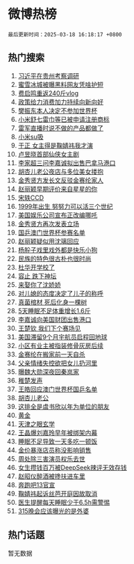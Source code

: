 # 微博热榜

`最后更新时间：2025-03-18 16:18:17 +0800`

## 热门搜索

1. [习近平在贵州考察调研](https://m.weibo.cn/search?containerid=100103type%3D1%26t%3D10%26q%3D%23%E4%B9%A0%E8%BF%91%E5%B9%B3%E5%9C%A8%E8%B4%B5%E5%B7%9E%E8%80%83%E5%AF%9F%E8%B0%83%E7%A0%94%23&stream_entry_id=51&isnewpage=1&extparam=seat%3D1%26filter_type%3Drealtimehot%26stream_entry_id%3D51%26c_type%3D51%26dgr%3D0%26cate%3D10103%26pos%3D0%26q%3D%2523%25E4%25B9%25A0%25E8%25BF%2591%25E5%25B9%25B3%25E5%259C%25A8%25E8%25B4%25B5%25E5%25B7%259E%25E8%2580%2583%25E5%25AF%259F%25E8%25B0%2583%25E7%25A0%2594%2523%26display_time%3D1742285895%26pre_seqid%3D17422858958520315504965)
1. [蜜雪冰城被曝黑料网友凭啥护短](https://m.weibo.cn/search?containerid=100103type%3D1%26t%3D10%26q%3D%23%E8%9C%9C%E9%9B%AA%E5%86%B0%E5%9F%8E%E8%A2%AB%E6%9B%9D%E9%BB%91%E6%96%99%E7%BD%91%E5%8F%8B%E5%87%AD%E5%95%A5%E6%8A%A4%E7%9F%AD%23&stream_entry_id=31&isnewpage=1&extparam=seat%3D1%26dgr%3D0%26stream_entry_id%3D31%26pos%3D0%26realpos%3D1%26filter_type%3Drealtimehot%26lcate%3D5001%26flag%3D2%26band_rank%3D1%26cate%3D5001%26c_type%3D31%26q%3D%2523%25E8%259C%259C%25E9%259B%25AA%25E5%2586%25B0%25E5%259F%258E%25E8%25A2%25AB%25E6%259B%259D%25E9%25BB%2591%25E6%2596%2599%25E7%25BD%2591%25E5%258F%258B%25E5%2587%25AD%25E5%2595%25A5%25E6%258A%25A4%25E7%259F%25AD%2523%26display_time%3D1742285895%26pre_seqid%3D17422858958520315504965)
1. [费启鸣重返240斤vlog](https://m.weibo.cn/search?containerid=100103type%3D1%26t%3D10%26q%3D%E8%B4%B9%E5%90%AF%E9%B8%A3%E9%87%8D%E8%BF%94240%E6%96%A4vlog&stream_entry_id=31&isnewpage=1&extparam=seat%3D1%26dgr%3D0%26stream_entry_id%3D31%26pos%3D1%26realpos%3D2%26filter_type%3Drealtimehot%26lcate%3D5001%26flag%3D2%26band_rank%3D2%26cate%3D5001%26c_type%3D31%26q%3D%25E8%25B4%25B9%25E5%2590%25AF%25E9%25B8%25A3%25E9%2587%258D%25E8%25BF%2594240%25E6%2596%25A4vlog%26display_time%3D1742285895%26pre_seqid%3D17422858958520315504965)
1. [政策给力消费加力持续向新向好](https://m.weibo.cn/search?containerid=100103type%3D1%26t%3D10%26q%3D%23%E6%94%BF%E7%AD%96%E7%BB%99%E5%8A%9B%E6%B6%88%E8%B4%B9%E5%8A%A0%E5%8A%9B%E6%8C%81%E7%BB%AD%E5%90%91%E6%96%B0%E5%90%91%E5%A5%BD%23&stream_entry_id=31&isnewpage=1&extparam=seat%3D1%26dgr%3D0%26stream_entry_id%3D31%26pos%3D2%26realpos%3D3%26filter_type%3Drealtimehot%26lcate%3D5001%26flag%3D0%26band_rank%3D3%26cate%3D5001%26c_type%3D31%26q%3D%2523%25E6%2594%25BF%25E7%25AD%2596%25E7%25BB%2599%25E5%258A%259B%25E6%25B6%2588%25E8%25B4%25B9%25E5%258A%25A0%25E5%258A%259B%25E6%258C%2581%25E7%25BB%25AD%25E5%2590%2591%25E6%2596%25B0%25E5%2590%2591%25E5%25A5%25BD%2523%26display_time%3D1742285895%26pre_seqid%3D17422858958520315504965)
1. [樊振东本人决定不参加世界杯](https://m.weibo.cn/search?containerid=100103type%3D1%26t%3D10%26q%3D%23%E6%A8%8A%E6%8C%AF%E4%B8%9C%E6%9C%AC%E4%BA%BA%E5%86%B3%E5%AE%9A%E4%B8%8D%E5%8F%82%E5%8A%A0%E4%B8%96%E7%95%8C%E6%9D%AF%23&stream_entry_id=31&isnewpage=1&extparam=seat%3D1%26dgr%3D0%26stream_entry_id%3D31%26pos%3D3%26realpos%3D4%26filter_type%3Drealtimehot%26lcate%3D5001%26flag%3D1%26band_rank%3D4%26cate%3D5001%26c_type%3D31%26q%3D%2523%25E6%25A8%258A%25E6%258C%25AF%25E4%25B8%259C%25E6%259C%25AC%25E4%25BA%25BA%25E5%2586%25B3%25E5%25AE%259A%25E4%25B8%258D%25E5%258F%2582%25E5%258A%25A0%25E4%25B8%2596%25E7%2595%258C%25E6%259D%25AF%2523%26display_time%3D1742285895%26pre_seqid%3D17422858958520315504965)
1. [小米舒七雷巾等已被申请注册商标](https://m.weibo.cn/search?containerid=100103type%3D1%26t%3D10%26q%3D%23%E5%B0%8F%E7%B1%B3%E8%88%92%E4%B8%83%E9%9B%B7%E5%B7%BE%E7%AD%89%E5%B7%B2%E8%A2%AB%E7%94%B3%E8%AF%B7%E6%B3%A8%E5%86%8C%E5%95%86%E6%A0%87%23&stream_entry_id=31&isnewpage=1&extparam=seat%3D1%26dgr%3D0%26stream_entry_id%3D31%26pos%3D4%26realpos%3D5%26filter_type%3Drealtimehot%26lcate%3D5001%26flag%3D1%26band_rank%3D5%26cate%3D5001%26c_type%3D31%26q%3D%2523%25E5%25B0%258F%25E7%25B1%25B3%25E8%2588%2592%25E4%25B8%2583%25E9%259B%25B7%25E5%25B7%25BE%25E7%25AD%2589%25E5%25B7%25B2%25E8%25A2%25AB%25E7%2594%25B3%25E8%25AF%25B7%25E6%25B3%25A8%25E5%2586%258C%25E5%2595%2586%25E6%25A0%2587%2523%26display_time%3D1742285895%26pre_seqid%3D17422858958520315504965)
1. [雷军直播时说不做的产品都做了](https://m.weibo.cn/search?containerid=100103type%3D1%26t%3D10%26q%3D%23%E9%9B%B7%E5%86%9B%E7%9B%B4%E6%92%AD%E6%97%B6%E8%AF%B4%E4%B8%8D%E5%81%9A%E7%9A%84%E4%BA%A7%E5%93%81%E9%83%BD%E5%81%9A%E4%BA%86%23&stream_entry_id=31&isnewpage=1&extparam=seat%3D1%26dgr%3D0%26stream_entry_id%3D31%26pos%3D5%26realpos%3D6%26filter_type%3Drealtimehot%26lcate%3D5001%26flag%3D1%26band_rank%3D6%26cate%3D5001%26c_type%3D31%26q%3D%2523%25E9%259B%25B7%25E5%2586%259B%25E7%259B%25B4%25E6%2592%25AD%25E6%2597%25B6%25E8%25AF%25B4%25E4%25B8%258D%25E5%2581%259A%25E7%259A%2584%25E4%25BA%25A7%25E5%2593%2581%25E9%2583%25BD%25E5%2581%259A%25E4%25BA%2586%2523%26display_time%3D1742285895%26pre_seqid%3D17422858958520315504965)
1. [小米su吸](https://m.weibo.cn/search?containerid=100103type%3D1%26t%3D10%26q%3D%E5%B0%8F%E7%B1%B3su%E5%90%B8&stream_entry_id=31&isnewpage=1&extparam=seat%3D1%26dgr%3D0%26stream_entry_id%3D31%26pos%3D6%26realpos%3D7%26filter_type%3Drealtimehot%26lcate%3D5001%26flag%3D2%26band_rank%3D7%26cate%3D5001%26c_type%3D31%26q%3D%25E5%25B0%258F%25E7%25B1%25B3su%25E5%2590%25B8%26display_time%3D1742285895%26pre_seqid%3D17422858958520315504965)
1. [于正 女主得是鞠婧祎我才演](https://m.weibo.cn/search?containerid=100103type%3D1%26t%3D10%26q%3D%E4%BA%8E%E6%AD%A3+%E5%A5%B3%E4%B8%BB%E5%BE%97%E6%98%AF%E9%9E%A0%E5%A9%A7%E7%A5%8E%E6%88%91%E6%89%8D%E6%BC%94&stream_entry_id=31&isnewpage=1&extparam=seat%3D1%26dgr%3D0%26stream_entry_id%3D31%26pos%3D7%26realpos%3D8%26filter_type%3Drealtimehot%26lcate%3D5001%26flag%3D2%26band_rank%3D8%26cate%3D5001%26c_type%3D31%26q%3D%25E4%25BA%258E%25E6%25AD%25A3%2520%25E5%25A5%25B3%25E4%25B8%25BB%25E5%25BE%2597%25E6%2598%25AF%25E9%259E%25A0%25E5%25A9%25A7%25E7%25A5%258E%25E6%2588%2591%25E6%2589%258D%25E6%25BC%2594%26display_time%3D1742285895%26pre_seqid%3D17422858958520315504965)
1. [卢昱晓首部仙侠女主剧](https://m.weibo.cn/search?containerid=100103type%3D1%26t%3D10%26q%3D%E5%8D%A2%E6%98%B1%E6%99%93%E9%A6%96%E9%83%A8%E4%BB%99%E4%BE%A0%E5%A5%B3%E4%B8%BB%E5%89%A7&stream_entry_id=31&isnewpage=1&extparam=seat%3D1%26dgr%3D0%26stream_entry_id%3D31%26pos%3D8%26realpos%3D9%26filter_type%3Drealtimehot%26lcate%3D5001%26flag%3D1%26band_rank%3D9%26cate%3D5001%26c_type%3D31%26q%3D%25E5%258D%25A2%25E6%2598%25B1%25E6%2599%2593%25E9%25A6%2596%25E9%2583%25A8%25E4%25BB%2599%25E4%25BE%25A0%25E5%25A5%25B3%25E4%25B8%25BB%25E5%2589%25A7%26display_time%3D1742285895%26pre_seqid%3D17422858958520315504965)
1. [李家超三问李嘉诚拟出售巴拿马港口](https://m.weibo.cn/search?containerid=100103type%3D1%26t%3D10%26q%3D%23%E6%9D%8E%E5%AE%B6%E8%B6%85%E4%B8%89%E9%97%AE%E6%9D%8E%E5%98%89%E8%AF%9A%E6%8B%9F%E5%87%BA%E5%94%AE%E5%B7%B4%E6%8B%BF%E9%A9%AC%E6%B8%AF%E5%8F%A3%23&stream_entry_id=31&isnewpage=1&extparam=seat%3D1%26dgr%3D0%26stream_entry_id%3D31%26pos%3D9%26realpos%3D10%26filter_type%3Drealtimehot%26lcate%3D5001%26flag%3D1%26band_rank%3D10%26cate%3D5001%26c_type%3D31%26q%3D%2523%25E6%259D%258E%25E5%25AE%25B6%25E8%25B6%2585%25E4%25B8%2589%25E9%2597%25AE%25E6%259D%258E%25E5%2598%2589%25E8%25AF%259A%25E6%258B%259F%25E5%2587%25BA%25E5%2594%25AE%25E5%25B7%25B4%25E6%258B%25BF%25E9%25A9%25AC%25E6%25B8%25AF%25E5%258F%25A3%2523%26display_time%3D1742285895%26pre_seqid%3D17422858958520315504965)
1. [胡杏儿老公夜店与多位美女搂抱](https://m.weibo.cn/search?containerid=100103type%3D1%26t%3D10%26q%3D%23%E8%83%A1%E6%9D%8F%E5%84%BF%E8%80%81%E5%85%AC%E5%A4%9C%E5%BA%97%E4%B8%8E%E5%A4%9A%E4%BD%8D%E7%BE%8E%E5%A5%B3%E6%90%82%E6%8A%B1%23&stream_entry_id=31&isnewpage=1&extparam=seat%3D1%26dgr%3D0%26stream_entry_id%3D31%26pos%3D10%26realpos%3D11%26filter_type%3Drealtimehot%26lcate%3D5001%26flag%3D1%26band_rank%3D11%26cate%3D5001%26c_type%3D31%26q%3D%2523%25E8%2583%25A1%25E6%259D%258F%25E5%2584%25BF%25E8%2580%2581%25E5%2585%25AC%25E5%25A4%259C%25E5%25BA%2597%25E4%25B8%258E%25E5%25A4%259A%25E4%25BD%258D%25E7%25BE%258E%25E5%25A5%25B3%25E6%2590%2582%25E6%258A%25B1%2523%26display_time%3D1742285895%26pre_seqid%3D17422858958520315504965)
1. [金秀贤方发长文反驳金赛纶家人](https://m.weibo.cn/search?containerid=100103type%3D1%26t%3D10%26q%3D%23%E9%87%91%E7%A7%80%E8%B4%A4%E6%96%B9%E5%8F%91%E9%95%BF%E6%96%87%E5%8F%8D%E9%A9%B3%E9%87%91%E8%B5%9B%E7%BA%B6%E5%AE%B6%E4%BA%BA%23&stream_entry_id=31&isnewpage=1&extparam=seat%3D1%26dgr%3D0%26stream_entry_id%3D31%26pos%3D11%26realpos%3D12%26filter_type%3Drealtimehot%26lcate%3D5001%26flag%3D1%26band_rank%3D12%26cate%3D5001%26c_type%3D31%26q%3D%2523%25E9%2587%2591%25E7%25A7%2580%25E8%25B4%25A4%25E6%2596%25B9%25E5%258F%2591%25E9%2595%25BF%25E6%2596%2587%25E5%258F%258D%25E9%25A9%25B3%25E9%2587%2591%25E8%25B5%259B%25E7%25BA%25B6%25E5%25AE%25B6%25E4%25BA%25BA%2523%26display_time%3D1742285895%26pre_seqid%3D17422858958520315504965)
1. [赵丽颖早期评价来自星星的你](https://m.weibo.cn/search?containerid=100103type%3D1%26t%3D10%26q%3D%E8%B5%B5%E4%B8%BD%E9%A2%96%E6%97%A9%E6%9C%9F%E8%AF%84%E4%BB%B7%E6%9D%A5%E8%87%AA%E6%98%9F%E6%98%9F%E7%9A%84%E4%BD%A0&stream_entry_id=31&isnewpage=1&extparam=seat%3D1%26dgr%3D0%26stream_entry_id%3D31%26pos%3D12%26realpos%3D13%26filter_type%3Drealtimehot%26lcate%3D5001%26flag%3D2%26band_rank%3D13%26cate%3D5001%26c_type%3D31%26q%3D%25E8%25B5%25B5%25E4%25B8%25BD%25E9%25A2%2596%25E6%2597%25A9%25E6%259C%259F%25E8%25AF%2584%25E4%25BB%25B7%25E6%259D%25A5%25E8%2587%25AA%25E6%2598%259F%25E6%2598%259F%25E7%259A%2584%25E4%25BD%25A0%26display_time%3D1742285895%26pre_seqid%3D17422858958520315504965)
1. [宋轶CCD](https://m.weibo.cn/search?containerid=100103type%3D1%26t%3D10%26q%3D%23%E5%AE%8B%E8%BD%B6CCD%23&stream_entry_id=31&isnewpage=1&extparam=seat%3D1%26dgr%3D0%26stream_entry_id%3D31%26pos%3D13%26realpos%3D14%26filter_type%3Drealtimehot%26lcate%3D5001%26flag%3D0%26band_rank%3D14%26cate%3D5001%26c_type%3D31%26q%3D%2523%25E5%25AE%258B%25E8%25BD%25B6CCD%2523%26display_time%3D1742285895%26pre_seqid%3D17422858958520315504965)
1. [1999年出生 努努力可以活三个世纪](https://m.weibo.cn/search?containerid=100103type%3D1%26t%3D10%26q%3D1999%E5%B9%B4%E5%87%BA%E7%94%9F+%E5%8A%AA%E5%8A%AA%E5%8A%9B%E5%8F%AF%E4%BB%A5%E6%B4%BB%E4%B8%89%E4%B8%AA%E4%B8%96%E7%BA%AA&stream_entry_id=31&isnewpage=1&extparam=seat%3D1%26dgr%3D0%26stream_entry_id%3D31%26pos%3D14%26realpos%3D15%26filter_type%3Drealtimehot%26lcate%3D5001%26flag%3D2%26band_rank%3D15%26cate%3D5001%26c_type%3D31%26q%3D1999%25E5%25B9%25B4%25E5%2587%25BA%25E7%2594%259F%2520%25E5%258A%25AA%25E5%258A%25AA%25E5%258A%259B%25E5%258F%25AF%25E4%25BB%25A5%25E6%25B4%25BB%25E4%25B8%2589%25E4%25B8%25AA%25E4%25B8%2596%25E7%25BA%25AA%26display_time%3D1742285895%26pre_seqid%3D17422858958520315504965)
1. [美国娱乐公司宣布正改编哪吒](https://m.weibo.cn/search?containerid=100103type%3D1%26t%3D10%26q%3D%23%E7%BE%8E%E5%9B%BD%E5%A8%B1%E4%B9%90%E5%85%AC%E5%8F%B8%E5%AE%A3%E5%B8%83%E6%AD%A3%E6%94%B9%E7%BC%96%E5%93%AA%E5%90%92%23&stream_entry_id=31&isnewpage=1&extparam=seat%3D1%26dgr%3D0%26stream_entry_id%3D31%26pos%3D15%26realpos%3D16%26filter_type%3Drealtimehot%26lcate%3D5001%26flag%3D0%26band_rank%3D16%26cate%3D5001%26c_type%3D31%26q%3D%2523%25E7%25BE%258E%25E5%259B%25BD%25E5%25A8%25B1%25E4%25B9%2590%25E5%2585%25AC%25E5%258F%25B8%25E5%25AE%25A3%25E5%25B8%2583%25E6%25AD%25A3%25E6%2594%25B9%25E7%25BC%2596%25E5%2593%25AA%25E5%2590%2592%2523%26display_time%3D1742285895%26pre_seqid%3D17422858958520315504965)
1. [金秀贤方再次发表立场](https://m.weibo.cn/search?containerid=100103type%3D1%26t%3D10%26q%3D%23%E9%87%91%E7%A7%80%E8%B4%A4%E6%96%B9%E5%86%8D%E6%AC%A1%E5%8F%91%E8%A1%A8%E7%AB%8B%E5%9C%BA%23&stream_entry_id=31&isnewpage=1&extparam=seat%3D1%26dgr%3D0%26stream_entry_id%3D31%26pos%3D16%26realpos%3D17%26filter_type%3Drealtimehot%26lcate%3D5001%26flag%3D1%26band_rank%3D17%26cate%3D5001%26c_type%3D31%26q%3D%2523%25E9%2587%2591%25E7%25A7%2580%25E8%25B4%25A4%25E6%2596%25B9%25E5%2586%258D%25E6%25AC%25A1%25E5%258F%2591%25E8%25A1%25A8%25E7%25AB%258B%25E5%259C%25BA%2523%26display_time%3D1742285895%26pre_seqid%3D17422858958520315504965)
1. [国乒澳门世界杯参赛名单](https://m.weibo.cn/search?containerid=100103type%3D1%26t%3D10%26q%3D%23%E5%9B%BD%E4%B9%92%E6%BE%B3%E9%97%A8%E4%B8%96%E7%95%8C%E6%9D%AF%E5%8F%82%E8%B5%9B%E5%90%8D%E5%8D%95%23&stream_entry_id=31&isnewpage=1&extparam=seat%3D1%26dgr%3D0%26stream_entry_id%3D31%26pos%3D17%26realpos%3D18%26filter_type%3Drealtimehot%26lcate%3D5001%26flag%3D1%26band_rank%3D18%26cate%3D5001%26c_type%3D31%26q%3D%2523%25E5%259B%25BD%25E4%25B9%2592%25E6%25BE%25B3%25E9%2597%25A8%25E4%25B8%2596%25E7%2595%258C%25E6%259D%25AF%25E5%258F%2582%25E8%25B5%259B%25E5%2590%258D%25E5%258D%2595%2523%26display_time%3D1742285895%26pre_seqid%3D17422858958520315504965)
1. [赵丽颖疑似用沈璃回应](https://m.weibo.cn/search?containerid=100103type%3D1%26t%3D10%26q%3D%23%E8%B5%B5%E4%B8%BD%E9%A2%96%E7%96%91%E4%BC%BC%E7%94%A8%E6%B2%88%E7%92%83%E5%9B%9E%E5%BA%94%23&stream_entry_id=31&isnewpage=1&extparam=seat%3D1%26dgr%3D0%26stream_entry_id%3D31%26pos%3D18%26realpos%3D19%26filter_type%3Drealtimehot%26lcate%3D5001%26flag%3D1%26band_rank%3D19%26cate%3D5001%26c_type%3D31%26q%3D%2523%25E8%25B5%25B5%25E4%25B8%25BD%25E9%25A2%2596%25E7%2596%2591%25E4%25BC%25BC%25E7%2594%25A8%25E6%25B2%2588%25E7%2592%2583%25E5%259B%259E%25E5%25BA%2594%2523%26display_time%3D1742285895%26pre_seqid%3D17422858958520315504965)
1. [杨肸子戏里戏外都是快乐小狗](https://m.weibo.cn/search?containerid=100103type%3D1%26t%3D10%26q%3D%E6%9D%A8%E8%82%B8%E5%AD%90%E6%88%8F%E9%87%8C%E6%88%8F%E5%A4%96%E9%83%BD%E6%98%AF%E5%BF%AB%E4%B9%90%E5%B0%8F%E7%8B%97&stream_entry_id=31&isnewpage=1&extparam=seat%3D1%26dgr%3D0%26stream_entry_id%3D31%26pos%3D19%26realpos%3D20%26filter_type%3Drealtimehot%26lcate%3D5001%26flag%3D1%26band_rank%3D20%26cate%3D5001%26c_type%3D31%26q%3D%25E6%259D%25A8%25E8%2582%25B8%25E5%25AD%2590%25E6%2588%258F%25E9%2587%258C%25E6%2588%258F%25E5%25A4%2596%25E9%2583%25BD%25E6%2598%25AF%25E5%25BF%25AB%25E4%25B9%2590%25E5%25B0%258F%25E7%258B%2597%26display_time%3D1742285895%26pre_seqid%3D17422858958520315504965)
1. [民族的特色很古朴也很时尚](https://m.weibo.cn/search?containerid=100103type%3D1%26t%3D10%26q%3D%23%E6%B0%91%E6%97%8F%E7%9A%84%E7%89%B9%E8%89%B2%E5%BE%88%E5%8F%A4%E6%9C%B4%E4%B9%9F%E5%BE%88%E6%97%B6%E5%B0%9A%23&stream_entry_id=31&isnewpage=1&extparam=seat%3D1%26dgr%3D0%26stream_entry_id%3D31%26pos%3D20%26realpos%3D21%26filter_type%3Drealtimehot%26lcate%3D5001%26flag%3D0%26band_rank%3D21%26cate%3D5001%26c_type%3D31%26q%3D%2523%25E6%25B0%2591%25E6%2597%258F%25E7%259A%2584%25E7%2589%25B9%25E8%2589%25B2%25E5%25BE%2588%25E5%258F%25A4%25E6%259C%25B4%25E4%25B9%259F%25E5%25BE%2588%25E6%2597%25B6%25E5%25B0%259A%2523%26display_time%3D1742285895%26pre_seqid%3D17422858958520315504965)
1. [杜华开学校了](https://m.weibo.cn/search?containerid=100103type%3D1%26t%3D10%26q%3D%E6%9D%9C%E5%8D%8E%E5%BC%80%E5%AD%A6%E6%A0%A1%E4%BA%86&stream_entry_id=31&isnewpage=1&extparam=seat%3D1%26dgr%3D0%26stream_entry_id%3D31%26pos%3D21%26realpos%3D22%26filter_type%3Drealtimehot%26lcate%3D5001%26flag%3D1%26band_rank%3D22%26cate%3D5001%26c_type%3D31%26q%3D%25E6%259D%259C%25E5%258D%258E%25E5%25BC%2580%25E5%25AD%25A6%25E6%25A0%25A1%25E4%25BA%2586%26display_time%3D1742285895%26pre_seqid%3D17422858958520315504965)
1. [容止 跌下神坛](https://m.weibo.cn/search?containerid=100103type%3D1%26t%3D10%26q%3D%E5%AE%B9%E6%AD%A2+%E8%B7%8C%E4%B8%8B%E7%A5%9E%E5%9D%9B&stream_entry_id=31&isnewpage=1&extparam=seat%3D1%26dgr%3D0%26stream_entry_id%3D31%26pos%3D22%26realpos%3D23%26filter_type%3Drealtimehot%26lcate%3D5001%26flag%3D2%26band_rank%3D23%26cate%3D5001%26c_type%3D31%26q%3D%25E5%25AE%25B9%25E6%25AD%25A2%2520%25E8%25B7%258C%25E4%25B8%258B%25E7%25A5%259E%25E5%259D%259B%26display_time%3D1742285895%26pre_seqid%3D17422858958520315504965)
1. [来娶你了沈娇娇](https://m.weibo.cn/search?containerid=100103type%3D1%26t%3D10%26q%3D%E6%9D%A5%E5%A8%B6%E4%BD%A0%E4%BA%86%E6%B2%88%E5%A8%87%E5%A8%87&stream_entry_id=31&isnewpage=1&extparam=seat%3D1%26dgr%3D0%26stream_entry_id%3D31%26pos%3D23%26realpos%3D24%26filter_type%3Drealtimehot%26lcate%3D5001%26flag%3D0%26band_rank%3D24%26cate%3D5001%26c_type%3D31%26q%3D%25E6%259D%25A5%25E5%25A8%25B6%25E4%25BD%25A0%25E4%25BA%2586%25E6%25B2%2588%25E5%25A8%2587%25E5%25A8%2587%26display_time%3D1742285895%26pre_seqid%3D17422858958520315504965)
1. [对儿媳的态度决定了儿子的称呼](https://m.weibo.cn/search?containerid=100103type%3D1%26t%3D10%26q%3D%E5%AF%B9%E5%84%BF%E5%AA%B3%E7%9A%84%E6%80%81%E5%BA%A6%E5%86%B3%E5%AE%9A%E4%BA%86%E5%84%BF%E5%AD%90%E7%9A%84%E7%A7%B0%E5%91%BC&stream_entry_id=31&isnewpage=1&extparam=seat%3D1%26dgr%3D0%26stream_entry_id%3D31%26pos%3D24%26realpos%3D25%26filter_type%3Drealtimehot%26lcate%3D5001%26flag%3D1%26band_rank%3D25%26cate%3D5001%26c_type%3D31%26q%3D%25E5%25AF%25B9%25E5%2584%25BF%25E5%25AA%25B3%25E7%259A%2584%25E6%2580%2581%25E5%25BA%25A6%25E5%2586%25B3%25E5%25AE%259A%25E4%25BA%2586%25E5%2584%25BF%25E5%25AD%2590%25E7%259A%2584%25E7%25A7%25B0%25E5%2591%25BC%26display_time%3D1742285895%26pre_seqid%3D17422858958520315504965)
1. [真菌棺材 死后化身一棵树](https://m.weibo.cn/search?containerid=100103type%3D1%26t%3D10%26q%3D%E7%9C%9F%E8%8F%8C%E6%A3%BA%E6%9D%90+%E6%AD%BB%E5%90%8E%E5%8C%96%E8%BA%AB%E4%B8%80%E6%A3%B5%E6%A0%91&stream_entry_id=31&isnewpage=1&extparam=seat%3D1%26dgr%3D0%26stream_entry_id%3D31%26pos%3D25%26realpos%3D26%26filter_type%3Drealtimehot%26lcate%3D5001%26flag%3D0%26band_rank%3D26%26cate%3D5001%26c_type%3D31%26q%3D%25E7%259C%259F%25E8%258F%258C%25E6%25A3%25BA%25E6%259D%2590%2520%25E6%25AD%25BB%25E5%2590%258E%25E5%258C%2596%25E8%25BA%25AB%25E4%25B8%2580%25E6%25A3%25B5%25E6%25A0%2591%26display_time%3D1742285895%26pre_seqid%3D17422858958520315504965)
1. [5天睡眠不足体重增长1.6斤](https://m.weibo.cn/search?containerid=100103type%3D1%26t%3D10%26q%3D%235%E5%A4%A9%E7%9D%A1%E7%9C%A0%E4%B8%8D%E8%B6%B3%E4%BD%93%E9%87%8D%E5%A2%9E%E9%95%BF1.6%E6%96%A4%23&stream_entry_id=31&isnewpage=1&extparam=seat%3D1%26dgr%3D0%26stream_entry_id%3D31%26pos%3D26%26realpos%3D27%26filter_type%3Drealtimehot%26lcate%3D5001%26flag%3D0%26band_rank%3D27%26cate%3D5001%26c_type%3D31%26q%3D%25235%25E5%25A4%25A9%25E7%259D%25A1%25E7%259C%25A0%25E4%25B8%258D%25E8%25B6%25B3%25E4%25BD%2593%25E9%2587%258D%25E5%25A2%259E%25E9%2595%25BF1.6%25E6%2596%25A4%2523%26display_time%3D1742285895%26pre_seqid%3D17422858958520315504965)
1. [李嘉诚向美国财团出售港口](https://m.weibo.cn/search?containerid=100103type%3D1%26t%3D10%26q%3D%23%E6%9D%8E%E5%98%89%E8%AF%9A%E5%90%91%E7%BE%8E%E5%9B%BD%E8%B4%A2%E5%9B%A2%E5%87%BA%E5%94%AE%E6%B8%AF%E5%8F%A3%23&stream_entry_id=31&isnewpage=1&extparam=seat%3D1%26dgr%3D0%26stream_entry_id%3D31%26pos%3D27%26realpos%3D28%26filter_type%3Drealtimehot%26lcate%3D5001%26flag%3D1%26band_rank%3D28%26cate%3D5001%26c_type%3D31%26q%3D%2523%25E6%259D%258E%25E5%2598%2589%25E8%25AF%259A%25E5%2590%2591%25E7%25BE%258E%25E5%259B%25BD%25E8%25B4%25A2%25E5%259B%25A2%25E5%2587%25BA%25E5%2594%25AE%25E6%25B8%25AF%25E5%258F%25A3%2523%26display_time%3D1742285895%26pre_seqid%3D17422858958520315504965)
1. [王楚钦 我们下个赛场见](https://m.weibo.cn/search?containerid=100103type%3D1%26t%3D10%26q%3D%E7%8E%8B%E6%A5%9A%E9%92%A6+%E6%88%91%E4%BB%AC%E4%B8%8B%E4%B8%AA%E8%B5%9B%E5%9C%BA%E8%A7%81&stream_entry_id=31&isnewpage=1&extparam=seat%3D1%26dgr%3D0%26stream_entry_id%3D31%26pos%3D28%26realpos%3D29%26filter_type%3Drealtimehot%26lcate%3D5001%26flag%3D0%26band_rank%3D29%26cate%3D5001%26c_type%3D31%26q%3D%25E7%258E%258B%25E6%25A5%259A%25E9%2592%25A6%2520%25E6%2588%2591%25E4%25BB%25AC%25E4%25B8%258B%25E4%25B8%25AA%25E8%25B5%259B%25E5%259C%25BA%25E8%25A7%2581%26display_time%3D1742285895%26pre_seqid%3D17422858958520315504965)
1. [美国滞留9个月宇航员启程回地球](https://m.weibo.cn/search?containerid=100103type%3D1%26t%3D10%26q%3D%E7%BE%8E%E5%9B%BD%E6%BB%9E%E7%95%999%E4%B8%AA%E6%9C%88%E5%AE%87%E8%88%AA%E5%91%98%E5%90%AF%E7%A8%8B%E5%9B%9E%E5%9C%B0%E7%90%83&stream_entry_id=31&isnewpage=1&extparam=seat%3D1%26dgr%3D0%26stream_entry_id%3D31%26pos%3D29%26realpos%3D30%26filter_type%3Drealtimehot%26lcate%3D5001%26flag%3D1%26band_rank%3D30%26cate%3D5001%26c_type%3D31%26q%3D%25E7%25BE%258E%25E5%259B%25BD%25E6%25BB%259E%25E7%2595%25999%25E4%25B8%25AA%25E6%259C%2588%25E5%25AE%2587%25E8%2588%25AA%25E5%2591%2598%25E5%2590%25AF%25E7%25A8%258B%25E5%259B%259E%25E5%259C%25B0%25E7%2590%2583%26display_time%3D1742285895%26pre_seqid%3D17422858958520315504965)
1. [小区有业主被指装修骨灰房后续](https://m.weibo.cn/search?containerid=100103type%3D1%26t%3D10%26q%3D%23%E5%B0%8F%E5%8C%BA%E6%9C%89%E4%B8%9A%E4%B8%BB%E8%A2%AB%E6%8C%87%E8%A3%85%E4%BF%AE%E9%AA%A8%E7%81%B0%E6%88%BF%E5%90%8E%E7%BB%AD%23&stream_entry_id=31&isnewpage=1&extparam=seat%3D1%26dgr%3D0%26stream_entry_id%3D31%26pos%3D30%26realpos%3D31%26filter_type%3Drealtimehot%26lcate%3D5001%26flag%3D1%26band_rank%3D31%26cate%3D5001%26c_type%3D31%26q%3D%2523%25E5%25B0%258F%25E5%258C%25BA%25E6%259C%2589%25E4%25B8%259A%25E4%25B8%25BB%25E8%25A2%25AB%25E6%258C%2587%25E8%25A3%2585%25E4%25BF%25AE%25E9%25AA%25A8%25E7%2581%25B0%25E6%2588%25BF%25E5%2590%258E%25E7%25BB%25AD%2523%26display_time%3D1742285895%26pre_seqid%3D17422858958520315504965)
1. [金赛纶在搬家前一天自杀](https://m.weibo.cn/search?containerid=100103type%3D1%26t%3D10%26q%3D%23%E9%87%91%E8%B5%9B%E7%BA%B6%E5%9C%A8%E6%90%AC%E5%AE%B6%E5%89%8D%E4%B8%80%E5%A4%A9%E8%87%AA%E6%9D%80%23&stream_entry_id=31&isnewpage=1&extparam=seat%3D1%26dgr%3D0%26stream_entry_id%3D31%26pos%3D31%26realpos%3D32%26filter_type%3Drealtimehot%26lcate%3D5001%26flag%3D0%26band_rank%3D32%26cate%3D5001%26c_type%3D31%26q%3D%2523%25E9%2587%2591%25E8%25B5%259B%25E7%25BA%25B6%25E5%259C%25A8%25E6%2590%25AC%25E5%25AE%25B6%25E5%2589%258D%25E4%25B8%2580%25E5%25A4%25A9%25E8%2587%25AA%25E6%259D%2580%2523%26display_time%3D1742285895%26pre_seqid%3D17422858958520315504965)
1. [父亲情绪失控欲把女儿扔河里](https://m.weibo.cn/search?containerid=100103type%3D1%26t%3D10%26q%3D%23%E7%88%B6%E4%BA%B2%E6%83%85%E7%BB%AA%E5%A4%B1%E6%8E%A7%E6%AC%B2%E6%8A%8A%E5%A5%B3%E5%84%BF%E6%89%94%E6%B2%B3%E9%87%8C%23&stream_entry_id=31&isnewpage=1&extparam=seat%3D1%26dgr%3D0%26stream_entry_id%3D31%26pos%3D32%26realpos%3D33%26filter_type%3Drealtimehot%26lcate%3D5001%26flag%3D1%26band_rank%3D33%26cate%3D5001%26c_type%3D31%26q%3D%2523%25E7%2588%25B6%25E4%25BA%25B2%25E6%2583%2585%25E7%25BB%25AA%25E5%25A4%25B1%25E6%258E%25A7%25E6%25AC%25B2%25E6%258A%258A%25E5%25A5%25B3%25E5%2584%25BF%25E6%2589%2594%25E6%25B2%25B3%25E9%2587%258C%2523%26display_time%3D1742285895%26pre_seqid%3D17422858958520315504965)
1. [曝魏大勋深夜回秦岚家](https://m.weibo.cn/search?containerid=100103type%3D1%26t%3D10%26q%3D%E6%9B%9D%E9%AD%8F%E5%A4%A7%E5%8B%8B%E6%B7%B1%E5%A4%9C%E5%9B%9E%E7%A7%A6%E5%B2%9A%E5%AE%B6&stream_entry_id=31&isnewpage=1&extparam=seat%3D1%26dgr%3D0%26stream_entry_id%3D31%26pos%3D33%26realpos%3D34%26filter_type%3Drealtimehot%26lcate%3D5001%26flag%3D0%26band_rank%3D34%26cate%3D5001%26c_type%3D31%26q%3D%25E6%259B%259D%25E9%25AD%258F%25E5%25A4%25A7%25E5%258B%258B%25E6%25B7%25B1%25E5%25A4%259C%25E5%259B%259E%25E7%25A7%25A6%25E5%25B2%259A%25E5%25AE%25B6%26display_time%3D1742285895%26pre_seqid%3D17422858958520315504965)
1. [稚楚发声](https://m.weibo.cn/search?containerid=100103type%3D1%26t%3D10%26q%3D%E7%A8%9A%E6%A5%9A%E5%8F%91%E5%A3%B0&stream_entry_id=31&isnewpage=1&extparam=seat%3D1%26dgr%3D0%26stream_entry_id%3D31%26pos%3D34%26realpos%3D35%26filter_type%3Drealtimehot%26lcate%3D5001%26flag%3D1%26band_rank%3D35%26cate%3D5001%26c_type%3D31%26q%3D%25E7%25A8%259A%25E6%25A5%259A%25E5%258F%2591%25E5%25A3%25B0%26display_time%3D1742285895%26pre_seqid%3D17422858958520315504965)
1. [王皓回应澳门世界杯国乒名单](https://m.weibo.cn/search?containerid=100103type%3D1%26t%3D10%26q%3D%23%E7%8E%8B%E7%9A%93%E5%9B%9E%E5%BA%94%E6%BE%B3%E9%97%A8%E4%B8%96%E7%95%8C%E6%9D%AF%E5%9B%BD%E4%B9%92%E5%90%8D%E5%8D%95%23&stream_entry_id=31&isnewpage=1&extparam=seat%3D1%26dgr%3D0%26stream_entry_id%3D31%26pos%3D35%26realpos%3D36%26filter_type%3Drealtimehot%26lcate%3D5001%26flag%3D1%26band_rank%3D36%26cate%3D5001%26c_type%3D31%26q%3D%2523%25E7%258E%258B%25E7%259A%2593%25E5%259B%259E%25E5%25BA%2594%25E6%25BE%25B3%25E9%2597%25A8%25E4%25B8%2596%25E7%2595%258C%25E6%259D%25AF%25E5%259B%25BD%25E4%25B9%2592%25E5%2590%258D%25E5%258D%2595%2523%26display_time%3D1742285895%26pre_seqid%3D17422858958520315504965)
1. [胡杏儿老公](https://m.weibo.cn/search?containerid=100103type%3D1%26t%3D10%26q%3D%E8%83%A1%E6%9D%8F%E5%84%BF%E8%80%81%E5%85%AC&stream_entry_id=31&isnewpage=1&extparam=seat%3D1%26dgr%3D0%26stream_entry_id%3D31%26pos%3D36%26realpos%3D37%26filter_type%3Drealtimehot%26lcate%3D5001%26flag%3D1%26band_rank%3D37%26cate%3D5001%26c_type%3D31%26q%3D%25E8%2583%25A1%25E6%259D%258F%25E5%2584%25BF%25E8%2580%2581%25E5%2585%25AC%26display_time%3D1742285895%26pre_seqid%3D17422858958520315504965)
1. [这排全是虞书欣以年为单位的朋友](https://m.weibo.cn/search?containerid=100103type%3D1%26t%3D10%26q%3D%E8%BF%99%E6%8E%92%E5%85%A8%E6%98%AF%E8%99%9E%E4%B9%A6%E6%AC%A3%E4%BB%A5%E5%B9%B4%E4%B8%BA%E5%8D%95%E4%BD%8D%E7%9A%84%E6%9C%8B%E5%8F%8B&stream_entry_id=31&isnewpage=1&extparam=seat%3D1%26dgr%3D0%26stream_entry_id%3D31%26pos%3D37%26realpos%3D38%26filter_type%3Drealtimehot%26lcate%3D5001%26flag%3D1%26band_rank%3D38%26cate%3D5001%26c_type%3D31%26q%3D%25E8%25BF%2599%25E6%258E%2592%25E5%2585%25A8%25E6%2598%25AF%25E8%2599%259E%25E4%25B9%25A6%25E6%25AC%25A3%25E4%25BB%25A5%25E5%25B9%25B4%25E4%25B8%25BA%25E5%258D%2595%25E4%25BD%258D%25E7%259A%2584%25E6%259C%258B%25E5%258F%258B%26display_time%3D1742285895%26pre_seqid%3D17422858958520315504965)
1. [黄金](https://m.weibo.cn/search?containerid=100103type%3D1%26t%3D10%26q%3D%E9%BB%84%E9%87%91&stream_entry_id=31&isnewpage=1&extparam=seat%3D1%26dgr%3D0%26stream_entry_id%3D31%26pos%3D38%26realpos%3D39%26filter_type%3Drealtimehot%26lcate%3D5001%26flag%3D1%26band_rank%3D39%26cate%3D5001%26c_type%3D31%26q%3D%25E9%25BB%2584%25E9%2587%2591%26display_time%3D1742285895%26pre_seqid%3D17422858958520315504965)
1. [天津之眼玄学](https://m.weibo.cn/search?containerid=100103type%3D1%26t%3D10%26q%3D%E5%A4%A9%E6%B4%A5%E4%B9%8B%E7%9C%BC%E7%8E%84%E5%AD%A6&stream_entry_id=31&isnewpage=1&extparam=seat%3D1%26dgr%3D0%26stream_entry_id%3D31%26pos%3D39%26realpos%3D40%26filter_type%3Drealtimehot%26lcate%3D5001%26flag%3D1%26band_rank%3D40%26cate%3D5001%26c_type%3D31%26q%3D%25E5%25A4%25A9%25E6%25B4%25A5%25E4%25B9%258B%25E7%259C%25BC%25E7%258E%2584%25E5%25AD%25A6%26display_time%3D1742285895%26pre_seqid%3D17422858958520315504965)
1. [王晶爆刘嘉玲早年被绑架内幕](https://m.weibo.cn/search?containerid=100103type%3D1%26t%3D10%26q%3D%23%E7%8E%8B%E6%99%B6%E7%88%86%E5%88%98%E5%98%89%E7%8E%B2%E6%97%A9%E5%B9%B4%E8%A2%AB%E7%BB%91%E6%9E%B6%E5%86%85%E5%B9%95%23&stream_entry_id=31&isnewpage=1&extparam=seat%3D1%26dgr%3D0%26stream_entry_id%3D31%26pos%3D40%26realpos%3D41%26filter_type%3Drealtimehot%26lcate%3D5001%26flag%3D0%26band_rank%3D41%26cate%3D5001%26c_type%3D31%26q%3D%2523%25E7%258E%258B%25E6%2599%25B6%25E7%2588%2586%25E5%2588%2598%25E5%2598%2589%25E7%258E%25B2%25E6%2597%25A9%25E5%25B9%25B4%25E8%25A2%25AB%25E7%25BB%2591%25E6%259E%25B6%25E5%2586%2585%25E5%25B9%2595%2523%26display_time%3D1742285895%26pre_seqid%3D17422858958520315504965)
1. [睡眠不足导致一天多吃一顿饭](https://m.weibo.cn/search?containerid=100103type%3D1%26t%3D10%26q%3D%23%E7%9D%A1%E7%9C%A0%E4%B8%8D%E8%B6%B3%E5%AF%BC%E8%87%B4%E4%B8%80%E5%A4%A9%E5%A4%9A%E5%90%83%E4%B8%80%E9%A1%BF%E9%A5%AD%23&stream_entry_id=31&isnewpage=1&extparam=seat%3D1%26dgr%3D0%26stream_entry_id%3D31%26pos%3D41%26realpos%3D42%26filter_type%3Drealtimehot%26lcate%3D5001%26flag%3D1%26band_rank%3D42%26cate%3D5001%26c_type%3D31%26q%3D%2523%25E7%259D%25A1%25E7%259C%25A0%25E4%25B8%258D%25E8%25B6%25B3%25E5%25AF%25BC%25E8%2587%25B4%25E4%25B8%2580%25E5%25A4%25A9%25E5%25A4%259A%25E5%2590%2583%25E4%25B8%2580%25E9%25A1%25BF%25E9%25A5%25AD%2523%26display_time%3D1742285895%26pre_seqid%3D17422858958520315504965)
1. [金价暴涨店员称没影响销售](https://m.weibo.cn/search?containerid=100103type%3D1%26t%3D10%26q%3D%23%E9%87%91%E4%BB%B7%E6%9A%B4%E6%B6%A8%E5%BA%97%E5%91%98%E7%A7%B0%E6%B2%A1%E5%BD%B1%E5%93%8D%E9%94%80%E5%94%AE%23&stream_entry_id=31&isnewpage=1&extparam=seat%3D1%26dgr%3D0%26stream_entry_id%3D31%26pos%3D42%26realpos%3D43%26filter_type%3Drealtimehot%26lcate%3D5001%26flag%3D1%26band_rank%3D43%26cate%3D5001%26c_type%3D31%26q%3D%2523%25E9%2587%2591%25E4%25BB%25B7%25E6%259A%25B4%25E6%25B6%25A8%25E5%25BA%2597%25E5%2591%2598%25E7%25A7%25B0%25E6%25B2%25A1%25E5%25BD%25B1%25E5%2593%258D%25E9%2594%2580%25E5%2594%25AE%2523%26display_time%3D1742285895%26pre_seqid%3D17422858958520315504965)
1. [周处除三害演员权乐去世](https://m.weibo.cn/search?containerid=100103type%3D1%26t%3D10%26q%3D%23%E5%91%A8%E5%A4%84%E9%99%A4%E4%B8%89%E5%AE%B3%E6%BC%94%E5%91%98%E6%9D%83%E4%B9%90%E5%8E%BB%E4%B8%96%23&stream_entry_id=31&isnewpage=1&extparam=seat%3D1%26dgr%3D0%26stream_entry_id%3D31%26pos%3D43%26realpos%3D44%26filter_type%3Drealtimehot%26lcate%3D5001%26flag%3D0%26band_rank%3D44%26cate%3D5001%26c_type%3D31%26q%3D%2523%25E5%2591%25A8%25E5%25A4%2584%25E9%2599%25A4%25E4%25B8%2589%25E5%25AE%25B3%25E6%25BC%2594%25E5%2591%2598%25E6%259D%2583%25E4%25B9%2590%25E5%258E%25BB%25E4%25B8%2596%2523%26display_time%3D1742285895%26pre_seqid%3D17422858958520315504965)
1. [女生攒钱百万被DeepSeek辣评无效存钱](https://m.weibo.cn/search?containerid=100103type%3D1%26t%3D10%26q%3D%23%E5%A5%B3%E7%94%9F%E6%94%92%E9%92%B1%E7%99%BE%E4%B8%87%E8%A2%ABDeepSeek%E8%BE%A3%E8%AF%84%E6%97%A0%E6%95%88%E5%AD%98%E9%92%B1%23&stream_entry_id=31&isnewpage=1&extparam=seat%3D1%26dgr%3D0%26stream_entry_id%3D31%26pos%3D44%26realpos%3D45%26filter_type%3Drealtimehot%26lcate%3D5001%26flag%3D0%26band_rank%3D45%26cate%3D5001%26c_type%3D31%26q%3D%2523%25E5%25A5%25B3%25E7%2594%259F%25E6%2594%2592%25E9%2592%25B1%25E7%2599%25BE%25E4%25B8%2587%25E8%25A2%25ABDeepSeek%25E8%25BE%25A3%25E8%25AF%2584%25E6%2597%25A0%25E6%2595%2588%25E5%25AD%2598%25E9%2592%25B1%2523%26display_time%3D1742285895%26pre_seqid%3D17422858958520315504965)
1. [赵昭仪醉酒被搀扶进车里](https://m.weibo.cn/search?containerid=100103type%3D1%26t%3D10%26q%3D%23%E8%B5%B5%E6%98%AD%E4%BB%AA%E9%86%89%E9%85%92%E8%A2%AB%E6%90%80%E6%89%B6%E8%BF%9B%E8%BD%A6%E9%87%8C%23&stream_entry_id=31&isnewpage=1&extparam=seat%3D1%26dgr%3D0%26stream_entry_id%3D31%26pos%3D45%26realpos%3D46%26filter_type%3Drealtimehot%26lcate%3D5001%26flag%3D0%26band_rank%3D46%26cate%3D5001%26c_type%3D31%26q%3D%2523%25E8%25B5%25B5%25E6%2598%25AD%25E4%25BB%25AA%25E9%2586%2589%25E9%2585%2592%25E8%25A2%25AB%25E6%2590%2580%25E6%2589%25B6%25E8%25BF%259B%25E8%25BD%25A6%25E9%2587%258C%2523%26display_time%3D1742285895%26pre_seqid%3D17422858958520315504965)
1. [奔跑吧13官宣](https://m.weibo.cn/search?containerid=100103type%3D1%26t%3D10%26q%3D%23%E5%A5%94%E8%B7%91%E5%90%A713%E5%AE%98%E5%AE%A3%23&stream_entry_id=31&isnewpage=1&extparam=seat%3D1%26dgr%3D0%26stream_entry_id%3D31%26pos%3D46%26realpos%3D47%26filter_type%3Drealtimehot%26lcate%3D5001%26flag%3D0%26band_rank%3D47%26cate%3D5001%26c_type%3D31%26q%3D%2523%25E5%25A5%2594%25E8%25B7%2591%25E5%2590%25A713%25E5%25AE%2598%25E5%25AE%25A3%2523%26display_time%3D1742285895%26pre_seqid%3D17422858958520315504965)
1. [鞠婧祎起诉丝芭开庭因故取消](https://m.weibo.cn/search?containerid=100103type%3D1%26t%3D10%26q%3D%23%E9%9E%A0%E5%A9%A7%E7%A5%8E%E8%B5%B7%E8%AF%89%E4%B8%9D%E8%8A%AD%E5%BC%80%E5%BA%AD%E5%9B%A0%E6%95%85%E5%8F%96%E6%B6%88%23&stream_entry_id=31&isnewpage=1&extparam=seat%3D1%26dgr%3D0%26stream_entry_id%3D31%26pos%3D47%26realpos%3D48%26filter_type%3Drealtimehot%26lcate%3D5001%26flag%3D0%26band_rank%3D48%26cate%3D5001%26c_type%3D31%26q%3D%2523%25E9%259E%25A0%25E5%25A9%25A7%25E7%25A5%258E%25E8%25B5%25B7%25E8%25AF%2589%25E4%25B8%259D%25E8%258A%25AD%25E5%25BC%2580%25E5%25BA%25AD%25E5%259B%25A0%25E6%2595%2585%25E5%258F%2596%25E6%25B6%2588%2523%26display_time%3D1742285895%26pre_seqid%3D17422858958520315504965)
1. [医生提醒每天睡眠少于6.5h需警惕](https://m.weibo.cn/search?containerid=100103type%3D1%26t%3D10%26q%3D%23%E5%8C%BB%E7%94%9F%E6%8F%90%E9%86%92%E6%AF%8F%E5%A4%A9%E7%9D%A1%E7%9C%A0%E5%B0%91%E4%BA%8E6.5h%E9%9C%80%E8%AD%A6%E6%83%95%23&stream_entry_id=31&isnewpage=1&extparam=seat%3D1%26dgr%3D0%26stream_entry_id%3D31%26pos%3D48%26realpos%3D49%26filter_type%3Drealtimehot%26lcate%3D5001%26flag%3D0%26band_rank%3D49%26cate%3D5001%26c_type%3D31%26q%3D%2523%25E5%258C%25BB%25E7%2594%259F%25E6%258F%2590%25E9%2586%2592%25E6%25AF%258F%25E5%25A4%25A9%25E7%259D%25A1%25E7%259C%25A0%25E5%25B0%2591%25E4%25BA%258E6.5h%25E9%259C%2580%25E8%25AD%25A6%25E6%2583%2595%2523%26display_time%3D1742285895%26pre_seqid%3D17422858958520315504965)
1. [315晚会应该曝光的是外婆](https://m.weibo.cn/search?containerid=100103type%3D1%26t%3D10%26q%3D315%E6%99%9A%E4%BC%9A%E5%BA%94%E8%AF%A5%E6%9B%9D%E5%85%89%E7%9A%84%E6%98%AF%E5%A4%96%E5%A9%86&stream_entry_id=31&isnewpage=1&extparam=seat%3D1%26dgr%3D0%26stream_entry_id%3D31%26pos%3D49%26realpos%3D50%26filter_type%3Drealtimehot%26lcate%3D5001%26flag%3D1%26band_rank%3D50%26cate%3D5001%26c_type%3D31%26q%3D315%25E6%2599%259A%25E4%25BC%259A%25E5%25BA%2594%25E8%25AF%25A5%25E6%259B%259D%25E5%2585%2589%25E7%259A%2584%25E6%2598%25AF%25E5%25A4%2596%25E5%25A9%2586%26display_time%3D1742285895%26pre_seqid%3D17422858958520315504965)

## 热门话题

暂无数据
